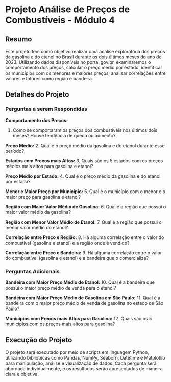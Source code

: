 # Projeto Análise de Preços de Combustíveis - Módulo 4

## Resumo

Este projeto tem como objetivo realizar uma análise exploratória dos preços da gasolina e do etanol no Brasil durante os dois últimos meses do ano de 2023. Utilizando dados disponíveis no portal gov.br, examinaremos o comportamento dos preços, calcular o preço médio por estado, identificar os municípios com os menores e maiores preços, analisar correlações entre valores e fatores como região e bandeira.

## Detalhes do Projeto

### Perguntas a serem Respondidas

**Comportamento dos Preços:**
1. Como se comportaram os preços dos combustíveis nos últimos dois meses? Houve tendência de queda ou aumento?

**Preço Médio:**
2. Qual é o preço médio da gasolina e do etanol durante esse período?

**Estados com Preços mais Altos:**
3. Quais são os 5 estados com os preços médios mais altos para gasolina e etanol?

**Preço Médio por Estado:**
4. Qual é o preço médio da gasolina e do etanol por estado?

**Menor e Maior Preço por Município:**
5. Qual é o município com o menor e o maior preço para gasolina e etanol?

**Região com Maior Valor Médio de Gasolina:**
6. Qual é a região que possui o maior valor médio da gasolina?

**Região com Menor Valor Médio de Etanol:**
7. Qual é a região que possui o menor valor médio do etanol?

**Correlação entre Preço e Região:**
8. Há alguma correlação entre o valor do combustível (gasolina e etanol) e a região onde é vendido?

**Correlação entre Preço e Bandeira:**
9. Há alguma correlação entre o valor do combustível (gasolina e etanol) e a bandeira que o comercializa?

### Perguntas Adicionais

**Bandeira com Maior Preço Médio de Etanol:**
10. Qual é a bandeira que possui o maior preço médio de venda para o etanol?

**Bandeira com Maior Preço Médio de Gasolina em São Paulo:**
11. Qual é a bandeira com o maior preço médio de venda de gasolina no estado de São Paulo?

**Municípios com Preços mais Altos para Gasolina:**
12. Quais são os 5 municípios com os preços mais altos para gasolina?

## Execução do Projeto

O projeto será executado por meio de scripts em linguagem Python, utilizando bibliotecas como Pandas, NumPy, Seaborn, Datetime e Matplotlib para manipulação, análise e visualização de dados. Cada pergunta será abordada individualmente, e os resultados serão apresentados de maneira clara e objetiva.
